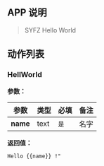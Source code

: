 ## APP 说明

> SYFZ Hello World

## 动作列表

### HellWorld

**参数：**

|  参数   | 类型  |  必填   |  备注  |
|  ----  | ----  |  ----  |  ----  |
| **name**  | text | `是` | 名字 |

**返回值：**

```
Hello {{name}} !"
```